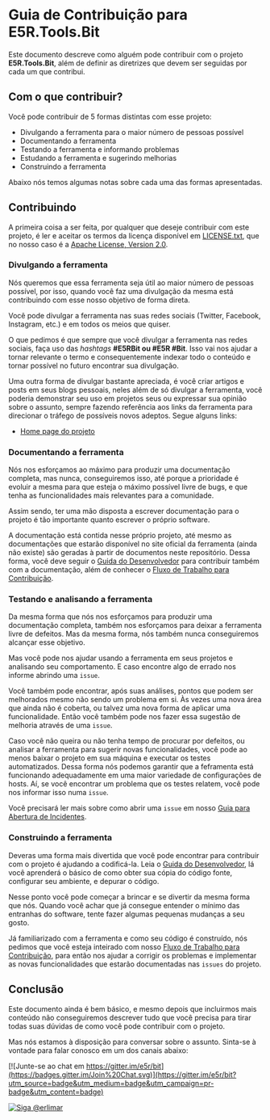 Guia de Contribuição para E5R.Tools.Bit
=======================================

Este documento descreve como alguém pode contribuir com o projeto __E5R.Tools.Bit__, além de definir as diretrizes que devem ser seguidas por cada um que contribui.

## Com o que contribuir?

Você pode contribuir de 5 formas distintas com esse projeto:

* Divulgando a ferramenta para o maior número de pessoas possível
* Documentando a ferramenta
* Testando a ferramenta e informando problemas
* Estudando a ferramenta e sugerindo melhorias
* Construindo a ferramenta

Abaixo nós temos algumas notas sobre cada uma das formas apresentadas.

## Contribuindo

A primeira coisa a ser feita, por qualquer que deseje contribuir com este projeto,
é ler e aceitar os termos da licença disponível em [LICENSE.txt][license], que no nosso
caso é a [Apache License, Version 2.0][license-apache2].

### Divulgando a ferramenta

Nós queremos que essa ferramenta seja útil ao maior número de pessoas possível,
por isso, quando você faz uma divulgação da mesma está contribuindo com esse nosso
objetivo de forma direta.

Você pode divulgar a ferramenta nas suas redes sociais (Twitter, Facebook, Instagram, etc.)
e em todos os meios que quiser.

O que pedimos é que sempre que você divulgar a ferramenta nas redes sociais, faça
uso das _hashtags_ __#E5RBit ou #E5R #Bit__. Isso vai nos ajudar a tornar relevante o termo
e consequentemente indexar todo o conteúdo e tornar possível no futuro encontrar sua
divulgação.

Uma outra forma de divulgar bastante apreciada, é você criar artigos e posts em seus
blogs pessoais, neles além de só divulgar a ferramenta, você poderia demonstrar seu uso em
projetos seus ou expressar sua opinião sobre o assunto, sempre fazendo referência aos links da
ferramenta para direcionar o tráfego de possíveis novos adeptos. Segue alguns links:

* [Home page do projeto][project-home]

### Documentando a ferramenta

Nós nos esforçamos ao máximo para produzir uma documentação completa, mas nunca,
conseguiremos isso, até porque a prioridade é evoluir a mesma para que esteja o máximo
possível livre de bugs, e que tenha as funcionalidades mais relevantes para a comunidade.

Assim sendo, ter uma mão disposta a escrever documentação para o projeto é tão importante
quanto escrever o próprio software.

A documentação está contida nesse próprio projeto, até mesmo as documentações que
estarão disponível no site oficial da ferramenta (ainda não existe) são geradas à partir
de documentos neste repositório. Dessa forma, você deve seguir o [Guida do Desenvolvedor][developer-guide] para contribuir também com a documentação, além de conhecer o
[Fluxo de Trabalho para Contribuição][contribution-workflow].

### Testando e analisando a ferramenta

Da mesma forma que nós nos esforçamos para produzir uma documentação completa, também
nos esforçamos para deixar a ferramenta livre de defeitos. Mas da mesma forma, nós
também nunca conseguiremos alcançar esse objetivo.

Mas você pode nos ajudar usando a ferramenta em seus projetos e analisando seu comportamento.
E caso encontre algo de errado nos informe abrindo uma `issue`.

Você também pode encontrar, após suas análises, pontos que podem ser melhorados mesmo
não sendo um problema em si. Às vezes uma nova área que ainda não é coberta, ou talvez
uma nova forma de aplicar uma funcionalidade. Então você também pode nos fazer essa
sugestão de melhoria através de uma `issue`.

Caso você não queira ou não tenha tempo de procurar por defeitos, ou analisar a ferramenta
para sugerir novas funcionalidades, você pode ao menos baixar o projeto em sua máquina e
executar os testes automatizados. Dessa forma nós podemos garantir que a feframenta está
funcionando adequadamente em uma maior variedade de configurações de hosts. Aí, se você
encontrar um problema que os testes relatem, você pode nos informar isso numa `issue`.

Você precisará ler mais sobre como abrir uma `issue` em nosso [Guia para Abertura de Incidentes][issue-guide].

### Construindo a ferramenta

Deveras uma forma mais divertida que você pode encontrar para contribuir com o projeto
é ajudando a codificá-la. Leia o [Guida do Desenvolvedor][developer-guide], lá você aprenderá
o básico de como obter sua cópia do código fonte, configurar seu ambiente, e depurar
o código.

Nesse ponto você pode começar a brincar e se divertir da mesma forma que nós. Quando você
achar que já consegue entender o mínimo das entranhas do software, tente fazer algumas
pequenas mudanças a seu gosto.

Já familiarizado com a ferramenta e como seu código é construído, nós pedimos que você esteja
inteirado com nosso [Fluxo de Trabalho para Contribuição][contribution-workflow], para então
nos ajudar a corrigir os problemas e implementar as novas funcionalidades que estarão
documentadas nas `issues` do projeto.

## Conclusão

Este documento ainda é bem básico, e mesmo depois que incluirmos mais conteúdo não conseguiremos
descrever tudo que você precisa para tirar todas suas dúvidas de como você pode contribuir com
o projeto.

Mas nós estamos à disposição para conversar sobre o assunto.
Sinta-se à vontade para falar
conosco em um dos canais abaixo:

[![Junte-se ao chat em https://gitter.im/e5r/bit](https://badges.gitter.im/Join%20Chat.svg)](https://gitter.im/e5r/bit?utm_source=badge&utm_medium=badge&utm_campaign=pr-badge&utm_content=badge)

[![Siga @erlimar](https://img.shields.io/badge/Twitter-Follow%20%40erlimar-green.svg)](https://twitter.com/intent/follow?screen_name=erlimar)

<!-- Links -->

[license]: ../LICENSE.txt
[license-apache2]: http://www.apache.org/licenses/LICENSE-2.0
[project-home]: https://github.com/e5r/bit
[developer-guide]: developer-guide.md
[contribution-workflow]: contribution-workflow.md
[issue-guide]: issue-guide.md
[gitter]: https://gitter.im/e5r/bit
[twitter]: https://twitter.com/erlimar
